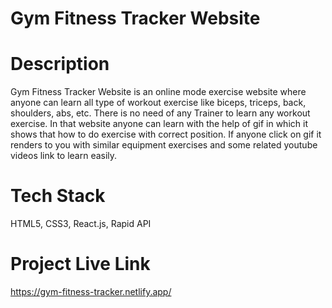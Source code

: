# Gym Fitness Tracker Website

# Description
Gym Fitness Tracker Website is an online mode exercise website where anyone can learn all type of workout exercise like biceps, triceps, back, shoulders, abs, etc.
There is no need of any Trainer to learn any workout exercise. In that website anyone can learn with the help of gif in which it shows that how to do exercise with correct position. If anyone click on gif it renders to you with similar equipment exercises and some related youtube videos link to learn easily.

# Tech Stack
HTML5, CSS3, React.js, Rapid API

# Project Live Link
https://gym-fitness-tracker.netlify.app/
